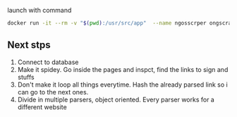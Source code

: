 launch with command
```bash
docker run -it --rm -v "$(pwd):/usr/src/app"  --name ngosscrper ongscraper
```

## Next stps
1. Connect to database
2. Make it spidey. Go inside the pages and inspct, find the links to sign and stuffs
3. Don't make it loop all things everytime. Hash the already parsed link so i can go to the next ones.
4. Divide in multiple parsers, object oriented. Every parser works for a different website
